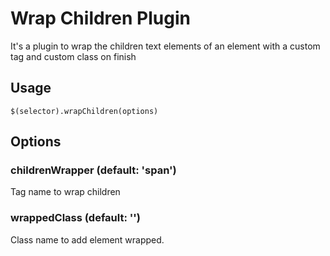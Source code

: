 # Wrap Children Plugin
It's a plugin to wrap the children text elements of an element with a custom tag and custom class on finish

## Usage
```$(selector).wrapChildren(options)```

## Options

### childrenWrapper (default: 'span')
Tag name to wrap children

### wrappedClass (default: '')
Class name to add element wrapped.
